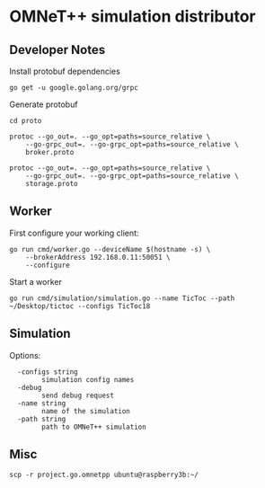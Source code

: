 # OMNeT++ simulation distributor

## Developer Notes

Install protobuf dependencies

```shell
go get -u google.golang.org/grpc
```

Generate protobuf

```shell
cd proto

protoc --go_out=. --go_opt=paths=source_relative \
    --go-grpc_out=. --go-grpc_opt=paths=source_relative \
    broker.proto

protoc --go_out=. --go_opt=paths=source_relative \
    --go-grpc_out=. --go-grpc_opt=paths=source_relative \
    storage.proto
```

## Worker

First configure your working client:

```shell
go run cmd/worker.go --deviceName $(hostname -s) \
    --brokerAddress 192.168.0.11:50051 \
    --configure
```

Start a worker

```shell
go run cmd/simulation/simulation.go --name TicToc --path ~/Desktop/tictoc --configs TicToc18
```

## Simulation

Options:

```
  -configs string
    	simulation config names
  -debug
    	send debug request
  -name string
    	name of the simulation
  -path string
    	path to OMNeT++ simulation
```

## Misc

```shell
scp -r project.go.omnetpp ubuntu@raspberry3b:~/
```
